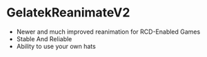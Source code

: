 # GelatekReanimateV2
- Newer and much improved reanimation for RCD-Enabled Games
- Stable And Reliable
- Ability to use your own hats
